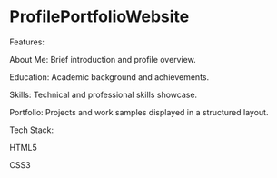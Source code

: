 # ProfilePortfolioWebsite
Features:

About Me: Brief introduction and profile overview.

Education: Academic background and achievements.

Skills: Technical and professional skills showcase.

Portfolio: Projects and work samples displayed in a structured layout.

Tech Stack:

HTML5

CSS3
